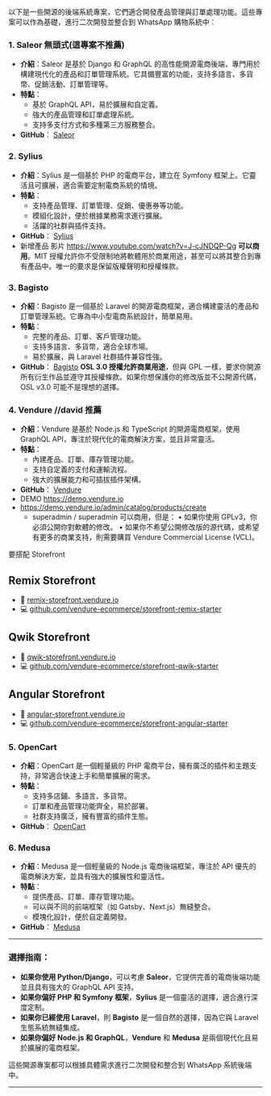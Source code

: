 以下是一些開源的後端系統專案，它們適合開發產品管理與訂單處理功能。這些專案可以作為基礎，進行二次開發並整合到 WhatsApp 購物系統中：

### 1. **Saleor** 無頭式(這專案不推薦)
   - **介紹**：Saleor 是基於 Django 和 GraphQL 的高性能開源電商後端，專門用於構建現代化的產品和訂單管理系統。它具備豐富的功能，支持多語言、多貨幣、促銷活動、訂單管理等。
   - **特點**：
     - 基於 GraphQL API，易於擴展和自定義。
     - 強大的產品管理和訂單處理系統。
     - 支持多支付方式和多種第三方服務整合。
   - **GitHub**： [Saleor](https://github.com/saleor/saleor)

### 2. **Sylius** 
   - **介紹**：Sylius 是一個基於 PHP 的電商平台，建立在 Symfony 框架上。它靈活且可擴展，適合需要定制電商系統的情境。
   - **特點**：
     - 支持產品管理、訂單管理、促銷、優惠券等功能。
     - 模組化設計，便於根據業務需求進行擴展。
     - 活躍的社群與插件支持。
   - **GitHub**： [Sylius](https://github.com/Sylius/Sylius)
   - 新增產品 影片 https://www.youtube.com/watch?v=J-cJNDQP-Qg
 **可以商用**。MIT 授權允許你不受限制地將軟體用於商業用途，甚至可以將其整合到專有產品中。唯一的要求是保留版權聲明和授權條款。

### 3. **Bagisto**
   - **介紹**：Bagisto 是一個基於 Laravel 的開源電商框架，適合構建靈活的產品和訂單管理系統。它專為中小型電商系統設計，簡單易用。
   - **特點**：
     - 完整的產品、訂單、客戶管理功能。
     - 支持多語言、多貨幣，適合全球市場。
     - 易於擴展，與 Laravel 社群插件兼容性強。
   - **GitHub**： [Bagisto](https://github.com/bagisto/bagisto)
**OSL 3.0 授權允許商業用途**，但與 GPL 一樣，要求你開源所有衍生作品並遵守其授權條款。如果你想保護你的修改版並不公開源代碼，OSL v3.0 可能不是理想的選擇。

### 4. **Vendure**  //david 推薦 
   - **介紹**：Vendure 是基於 Node.js 和 TypeScript 的開源電商框架，使用 GraphQL API，專注於現代化的電商解決方案，並且非常靈活。
   - **特點**：
     - 內建產品、訂單、庫存管理功能。
     - 支持自定義的支付和運輸流程。
     - 強大的擴展能力和可插拔插件架構。
   - **GitHub**： [Vendure](https://github.com/vendure-ecommerce/vendure)
   - DEMO https://demo.vendure.io
   - https://demo.vendure.io/admin/catalog/products/create
	   - superadmin / superadmin
   可以商用，但是：
	•	如果你使用 GPLv3，你必須公開你對軟體的修改。
	•	如果你不希望公開修改版的源代碼，或希望有更多的商業支持，則需要購買 Vendure Commercial License (VCL)。

要搭配 Storefront 
## Remix Storefront[​](https://docs.vendure.io/guides/storefront/storefront-starters/#remix-storefront "Direct link to Remix Storefront")

- 🔗 [remix-storefront.vendure.io](https://remix-storefront.vendure.io/)
- 💻 [github.com/vendure-ecommerce/storefront-remix-starter](https://github.com/vendure-ecommerce/storefront-remix-starter)

## Qwik Storefront[​](https://docs.vendure.io/guides/storefront/storefront-starters/#qwik-storefront "Direct link to Qwik Storefront")

- 🔗 [qwik-storefront.vendure.io](https://qwik-storefront.vendure.io/)
- 💻 [github.com/vendure-ecommerce/storefront-qwik-starter](https://github.com/vendure-ecommerce/storefront-qwik-starter)

## Angular Storefront[​](https://docs.vendure.io/guides/storefront/storefront-starters/#angular-storefront "Direct link to Angular Storefront")

- 🔗 [angular-storefront.vendure.io](https://angular-storefront.vendure.io/)
- 💻 [github.com/vendure-ecommerce/storefront-angular-starter](https://github.com/vendure-ecommerce/storefront-angular-starter)

### 5. **OpenCart**
   - **介紹**：OpenCart 是一個輕量級的 PHP 電商平台，擁有廣泛的插件和主題支持，非常適合快速上手和簡單擴展的需求。
   - **特點**：
     - 支持多店鋪、多語言、多貨幣。
     - 訂單和產品管理功能齊全，易於部署。
     - 社群支持廣泛，擁有豐富的插件生態。
   - **GitHub**： [OpenCart](https://github.com/opencart/opencart)

### 6. **Medusa**
   - **介紹**：Medusa 是一個輕量級的 Node.js 電商後端框架，專注於 API 優先的電商解決方案，並具有強大的擴展性和靈活性。
   - **特點**：
     - 提供產品、訂單、庫存管理功能。
     - 可以與不同的前端框架（如 Gatsby、Next.js）無縫整合。
     - 模塊化設計，便於自定義開發。
   - **GitHub**： [Medusa](https://github.com/medusajs/medusa)

---

### 選擇指南：
- **如果你使用 Python/Django**，可以考慮 **Saleor**，它提供完善的電商後端功能並且具有強大的 GraphQL API 支持。
- **如果你偏好 PHP 和 Symfony 框架**，**Sylius** 是一個靈活的選擇，適合進行深度定制。
- **如果你已經使用 Laravel**，則 **Bagisto** 是一個自然的選擇，因為它與 Laravel 生態系統無縫集成。
- **如果你偏好 Node.js 和 GraphQL**，**Vendure** 和 **Medusa** 是兩個現代化且易於擴展的電商框架。

這些開源專案都可以根據具體需求進行二次開發和整合到 WhatsApp 系統後端中。

---



